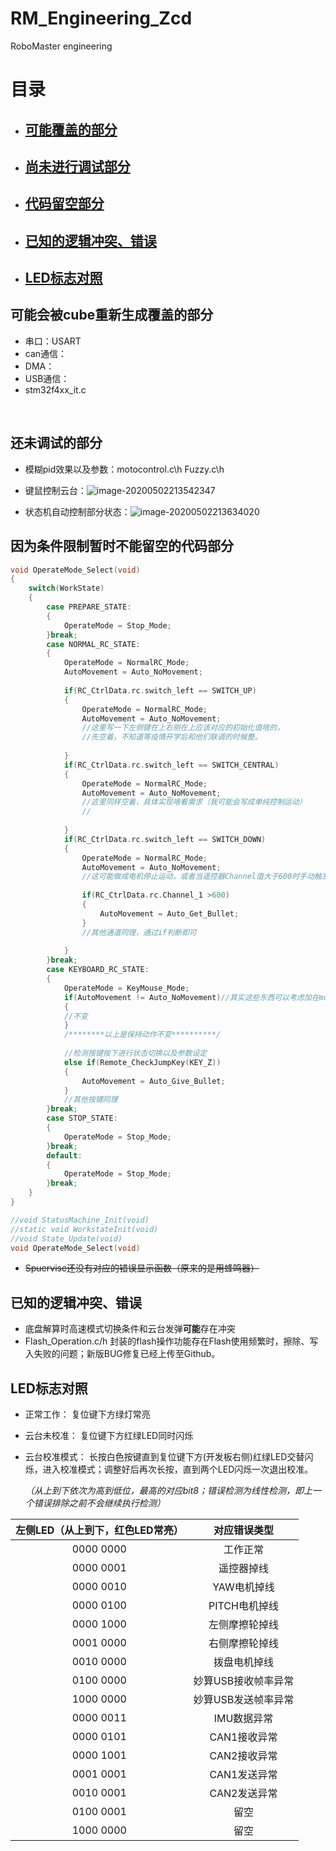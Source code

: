 # RM_Engineering_Zcd
RoboMaster engineering



# 目录

* ##   [可能覆盖的部分](#可能会被cube重新生成覆盖的部分)

* ## [尚未进行调试部分](#还未调试的部分)

* ## [代码留空部分](#因为条件限制暂时不能留空的代码部分)

* ## [已知的逻辑冲突、错误](#已知的逻辑冲突、错误)

* ## [LED标志对照](#LED标志对照)

  
  
  
  
  
  
  
  
  
  
  







## 可能会被cube重新生成覆盖的部分 ##



* 串口：USART
* can通信：
* DMA：
* USB通信：
* stm32f4xx_it.c

​	

## 还未调试的部分 ##

* 模糊pid效果以及参数：motocontrol.c\h 	Fuzzy.c\h

* 键鼠控制云台：![image-20200502213542347](C:\Users\lenovo\AppData\Roaming\Typora\typora-user-images\image-20200502213542347.png)

* 状态机自动控制部分状态：![image-20200502213634020](C:\Users\lenovo\AppData\Roaming\Typora\typora-user-images\image-20200502213634020.png)

## 因为条件限制暂时不能留空的代码部分 ##

~~~ c
void OperateMode_Select(void)
{
	switch(WorkState)
	{
		case PREPARE_STATE:
		{
			OperateMode = Stop_Mode;
		}break;
		case NORMAL_RC_STATE:
		{
			OperateMode = NormalRC_Mode;
			AutoMovement = Auto_NoMovement;
			
			if(RC_CtrlData.rc.switch_left == SWITCH_UP)
			{
				OperateMode = NormalRC_Mode;
				AutoMovement = Auto_NoMovement;
				//这里写一下左侧键在上右侧在上应该对应的初始化值啥的，
				//先空着，不知道等疫情开学后和他们联调的时候整。
				
			}
			if(RC_CtrlData.rc.switch_left == SWITCH_CENTRAL)
			{
				OperateMode = NormalRC_Mode;
				AutoMovement = Auto_NoMovement;	
				//这里同样空着，具体实现啥看需求（我可能会写成单纯控制运动）
				//
				
			}
			if(RC_CtrlData.rc.switch_left == SWITCH_DOWN)
			{
				OperateMode = NormalRC_Mode;
				AutoMovement = Auto_NoMovement;	
				//这可能做成电机停止运动，或者当遥控器Channel值大于600时手动触发自动控制
				
				if(RC_CtrlData.rc.Channel_1 >600)
				{
					AutoMovement = Auto_Get_Bullet;
				}
				//其他通道同理，通过if判断即可
			
			}	
		}break;
		case KEYBOARD_RC_STATE:
		{
			OperateMode = KeyMouse_Mode;
			if(AutoMovement != Auto_NoMovement)//其实这些东西可以考虑加在mode下
			{
			//不变
			}
			/********以上是保持动作不变**********/
			
			//检测按键按下进行状态切换以及参数设定
			else if(Remote_CheckJumpKey(KEY_Z))
			{
				AutoMovement = Auto_Give_Bullet;
			}
			//其他按键同理
		}break;
		case STOP_STATE:
		{
			OperateMode = Stop_Mode;
		}break;
		default:
		{
			OperateMode = Stop_Mode;
		}break;
	}
}
~~~

~~~ c
//void StatusMachine_Init(void)
//static void WorkstateInit(void)
//void State_Update(void)
void OperateMode_Select(void)
~~~

* ~~Spuervise还没有对应的错误显示函数（原来的是用蜂鸣器）~~

## 已知的逻辑冲突、错误

* 底盘解算时高速模式切换条件和云台发弹**可能**存在冲突
* Flash_Operation.c/h 封装的flash操作功能存在Flash使用频繁时，擦除、写入失败的问题；新版BUG修复已经上传至Github。

## LED标志对照

* 正常工作：	复位键下方绿灯常亮

* 云台未校准： 复位键下方红绿LED同时闪烁

* 云台校准模式：	长按白色按键直到复位键下方(开发板右侧)红绿LED交替闪烁，进入校准模式；调整好后再次长按，直到两个LED闪烁一次退出校准。

  *（从上到下依次为高到低位，最高的对应bit8；错误检测为线性检测，即上一个错误排除之前不会继续执行检测）*

| 左侧LED（从上到下，红色LED常亮） |    对应错误类型     |
| :------------------------------: | :-----------------: |
|            0000 0000             |      工作正常       |
|            0000 0001             |     遥控器掉线      |
|            0000 0010             |     YAW电机掉线     |
|            0000 0100             |    PITCH电机掉线    |
|            0000 1000             |   左侧摩擦轮掉线    |
|            0001 0000             |   右侧摩擦轮掉线    |
|            0010 0000             |    拨盘电机掉线     |
|            0100 0000             | 妙算USB接收帧率异常 |
|            1000 0000             | 妙算USB发送帧率异常 |
|            0000 0011             |     IMU数据异常     |
|            0000 0101             |    CAN1接收异常     |
|            0000 1001             |    CAN2接收异常     |
|            0001 0001             |    CAN1发送异常     |
|            0010 0001             |    CAN2发送异常     |
|            0100 0001             |        留空         |
|            1000 0000             |        留空         |
